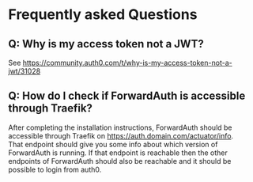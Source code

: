 # Frequently asked Questions

## Q: Why is my access token not a JWT?
See https://community.auth0.com/t/why-is-my-access-token-not-a-jwt/31028

## Q: How do I check if ForwardAuth is accessible through Traefik?
After completing the installation instructions, ForwardAuth should be accessible through Traefik on 
https://auth.domain.com/actuator/info.  
That endpoint should give you some info about which version of ForwardAuth is running.
If that endpoint is reachable then the other endpoints of ForwardAuth should also be
reachable and it should be possible to login from auth0.
